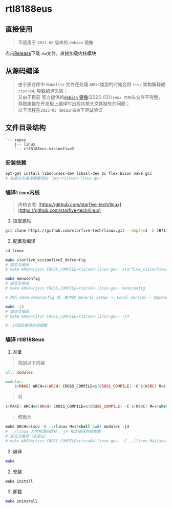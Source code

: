 # rtl8188eus

## 直接使用
> 不适用于 `2023-02` 版本的 `debian` 镜像

点击[Release](https://github.com/waageid/rtl8188eus-visionfive2/releases)下载`.ko`文件，直接加载内核模块

## 从源码编译
> 由于原仓库中 `Makefile` 文件在处理 `ARCH` 类型的时候会将 `risv` 架构解释成 `riscv64`, 导致编译失败；  
> 又由于目前 官方提供的[`debian` 镜像](https://drive.google.com/drive/folders/1cctIVdCfbPhKpyQ0PcmCQ92KCQjJ8JI5)(2023-03)`linux 内核`头文件不完整，导致直接在开发板上编译时出现内核头文件缺失的问题；  
> 以下流程在`2023-03 debain系统`下测试验证

## 文件目录结构
```
`-- repos
    |-- linux
    `-- rtl8188eus-visionfive2 
```

### 安装依赖
```sh
apt-get install libncurses-dev libssl-dev bc flex bison make gcc
# 如果交叉编译需要添加 `gcc-riscv64-linux-gnu`
```

### 编译`linux`内核

> 内核仓库: [https://github.com/starfive-tech/linux](https://github.com/starfive-tech/linux)

1. 拉取源码
```sh
git clone https://github.com/starfive-tech/linux.git --depth=1 -b JH7110_VisionFive2_devel
```

2. 配置及编译
```sh
cd linux

make starfive_visionfive2_defconfig
# 或交叉编译
# make ARCH=riscv CROSS_COMPILE=riscv64-linux-gnu- starfive_visionfive2_defconfig

make menuconfig
# 或交叉编译
# make ARCH=riscv CROSS_COMPILE=riscv64-linux-gnu- menuconfig

# 执行 make menuconfig 后，依次按 General setup -> Local version - append to kernel release，编辑添加后面括号中版本后缀，包含短横线(-starfive)，按Save保存为 .config 编译配置（这一步目前还是需要的，通过执行 uname -r，如输出 5.15.0-starfive，则这一步不可省略，省略后会导致后面编译的 .ko模块内核版本不匹配）

make -j4
# 或交叉编译
# make ARCH=riscv CROSS_COMPILE=riscv64-linux-gnu- -j4

# -j4指定编译的线程数
```

### 编译 rtl8188eus

1. 准备   
> 找到以下内容
```Makefile
all: modules

modules:
	$(MAKE) ARCH=$(ARCH) CROSS_COMPILE=$(CROSS_COMPILE) -C $(KSRC) M=$(shell pwd)  modules
```

> 将

```Makefile
$(MAKE) ARCH=$(ARCH) CROSS_COMPILE=$(CROSS_COMPILE) -C $(KSRC) M=$(shell pwd)  modules
```

> 修改为

```Makefile
make ARCH=riscv -C ../linux M=$(shell pwd) modules -j4
# ../linux 为内核源码路径，-j4 指定编译的线程数
# 或交叉编译（未验证）
# make ARCH=riscv CROSS_COMPILE=riscv64-linux-gnu- -C ../linux M=$(shell pwd) modules -j4
```
2. 编译
```sh
make
```

2. 安装
```shell
make install
```

3. 卸载
```sh
make uninstall
```